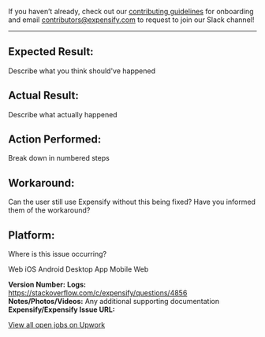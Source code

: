 If you haven’t already, check out our [contributing guidelines](https://github.com/Expensify/ReactNativeChat/blob/main/CONTRIBUTING.md) for onboarding and email contributors@expensify.com to request to join our Slack channel!
___

## Expected Result:
Describe what you think should've happened

## Actual Result:
Describe what actually happened

## Action Performed:
Break down in numbered steps

## Workaround:
Can the user still use Expensify without this being fixed? Have you informed them of the workaround?

## Platform:
Where is this issue occurring?

 Web
 iOS
 Android
 Desktop App
 Mobile Web

**Version Number:**
**Logs:** https://stackoverflow.com/c/expensify/questions/4856
**Notes/Photos/Videos:** Any additional supporting documentation
**Expensify/Expensify Issue URL:**

[View all open jobs on Upwork](https://www.upwork.com/ab/jobs/search/?q=Expensify%20React%20Native&sort=recency&user_location_match=2)
